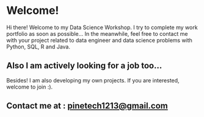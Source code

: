 # Welcome!

Hi there! Welcome to my Data Science Workshop. I try to complete my work portfolio as soon as possible... In the meanwhile, feel free to contact me with your project related to data engineer and data science problems with Python, SQL, R and Java.

## Also I am actively looking for a job too...

Besides! I am also developing my own projects. If you are interested, welcome to join :).

## Contact me at : pinetech1213@gmail.com
